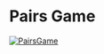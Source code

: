 # Pairs Game
[![PairsGame](https://johnlagoudakis.com/wp-content/uploads/2016/06/click-here-to-play-640x200.png)](https://www.youtube.com/watch?v=-uy12JRbtts)
